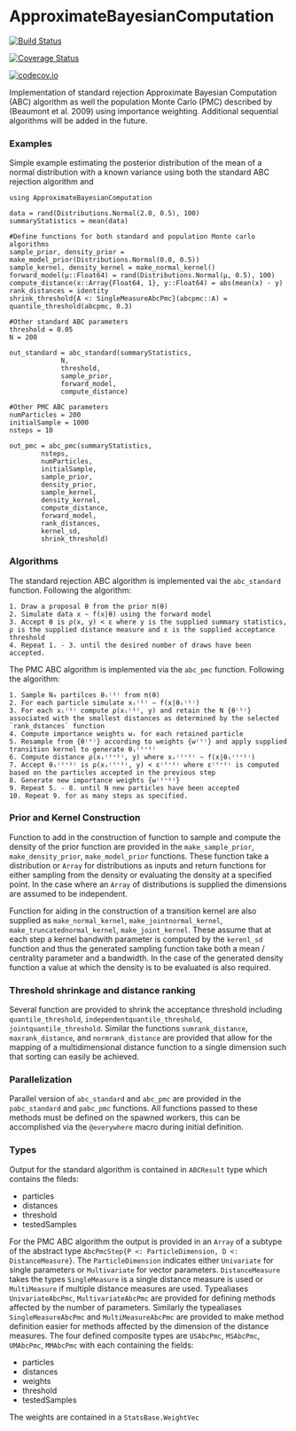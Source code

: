 # ApproximateBayesianComputation

[![Build Status](https://travis-ci.org/brendanstats/ApproximateBayesianComputation.jl.svg?branch=master)](https://travis-ci.org/brendanstats/ApproximateBayesianComputation.jl)

[![Coverage Status](https://coveralls.io/repos/brendanstats/ApproximateBayesianComputation.jl/badge.svg?branch=master&service=github)](https://coveralls.io/github/brendanstats/ApproximateBayesianComputation.jl?branch=master)

[![codecov.io](http://codecov.io/github/brendanstats/ApproximateBayesianComputation.jl/coverage.svg?branch=master)](http://codecov.io/github/brendanstats/ApproximateBayesianComputation.jl?branch=master)

Implementation of standard rejection Approximate Bayesian Computation (ABC) algorithm as well the population Monte Carlo (PMC) described by (Beaumont et al. 2009) using importance weighting.  Additional sequential algorithms will be added in the future.

### Examples
Simple example estimating the posterior distribution of the mean of a normal distribution with a known variance using both the standard ABC rejection algorithm and 
```{julia}
using ApproximateBayesianComputation

data = rand(Distributions.Normal(2.0, 0.5), 100)
summaryStatistics = mean(data)

#Define functions for both standard and population Monte carlo algorithms
sample_prior, density_prior = make_model_prior(Distributions.Normal(0.0, 0.5))
sample_kernel, density_kernel = make_normal_kernel()
forward_model(μ::Float64) = rand(Distributions.Normal(μ, 0.5), 100)
compute_distance(x::Array{Float64, 1}, y::Float64) = abs(mean(x) - y)
rank_distances = identity
shrink_threshold{A <: SingleMeasureAbcPmc}(abcpmc::A) = quantile_threshold(abcpmc, 0.3)

#Other standard ABC parameters
threshold = 0.05
N = 200

out_standard = abc_standard(summaryStatistics,
             N,
             threshold,
             sample_prior,
             forward_model,
             compute_distance)

#Other PMC ABC parameters
numParticles = 200
initialSample = 1000
nsteps = 10

out_pmc = abc_pmc(summaryStatistics,
        nsteps,
        numParticles,
        initialSample,
        sample_prior,
        density_prior,
        sample_kernel,
        density_kernel,
        compute_distance,
        forward_model,
        rank_distances,
        kernel_sd,
        shrink_threshold)
```

### Algorithms
The standard rejection ABC algorithm is implemented vai the `abc_standard` function.  Following the algorithm:

    1. Draw a proposal θ from the prior π(θ)
    2. Simulate data x ∼ f(x|θ) using the forward model
    3. Accept θ is ρ(x, y) < ε where y is the supplied summary statistics, ρ is the supplied distance measure and ε is the supplied acceptance threshold
    4. Repeat 1. - 3. until the desired number of draws have been accepted.

The PMC ABC algorithm is implemented via the `abc_pmc` function.  Following the algorithm:

    1. Sample N₀ partilces θᵢ⁽¹⁾ from π(θ)
    2. For each particle simulate xᵢ⁽¹⁾ ∼ f(x|θᵢ⁽¹⁾)
    3. For each xᵢ⁽¹⁾ compute ρ(xᵢ⁽¹⁾, y) and retain the N {θ⁽¹⁾} associated with the smallest distances as determined by the selected `rank_dstances` function
    4. Compute importance weights wᵢ for each retained particle
    5. Resample from {θ⁽ᵗ⁾} according to weights {w⁽ᵗ⁾} and apply supplied transition kernel to generate θᵢ⁽ᵗ⁺¹⁾
    6. Compute distance ρ(xᵢ⁽ᵗ⁺¹⁾, y) where xᵢ⁽ᵗ⁺¹⁾ ∼ f(x|θᵢ⁽ᵗ⁺¹⁾)
    7. Accept θᵢ⁽ᵗ⁺¹⁾ is ρ(xᵢ⁽ᵗ⁺¹⁾, y) < ε⁽ᵗ⁺¹⁾ where ε⁽ᵗ⁺¹⁾ is computed based on the particles accepted in the previous step
    8. Generate new importance weights {w⁽ᵗ⁺¹⁾}
    9. Repeat 5. - 8. until N new particles have been accepted
    10. Repeat 9. for as many steps as specified.

### Prior and Kernel Construction
Function to add in the construction of function to sample and compute the density of the prior function are provided in the `make_sample_prior`, `make_density_prior`, `make_model_prior` functions.  These function take a distribution or `Array` for distributions as inputs and return functions for either sampling from the density or evaluating the density at a specified point.  In the case where an `Array` of distributions is supplied the dimensions are assumed to be independent.

Function for aiding in the construction of a transition kernel are also supplied as `make_normal_kernel`, `make_jointnormal_kernel`, `make_truncatednormal_kernel`, `make_joint_kernel`.  These assume that at each step a kernel bandwith parameter is computed by the `kerenl_sd` function and thus the generated sampling function take both a mean / centrality parameter and a bandwidth.  In the case of the generated density function a value at which the density is to be evaluated is also required.

### Threshold shrinkage and distance ranking
Several function are provided to shrink the acceptance threshold including `quantile_threshold`, `independentquantile_threshold`, `jointquantile_threshold`.  Similar the functions `sumrank_distance`, `maxrank_distance`, and `normrank_distance` are provided that allow for the mapping of a multidimensional distance function to a single dimension such that sorting can easily be achieved. 

### Parallelization
Parallel version of `abc_standard` and `abc_pmc` are provided in the `pabc_standard` and `pabc_pmc` functions.  All functions passed to these methods must be defined on the spawned workers, this can be accomplished via the `@everywhere` macro during initial definition.

### Types
Output for the standard algorithm is contained in `ABCResult` type which contains the fileds:

  * particles
  * distances
  * threshold
  * testedSamples

For the PMC ABC algorithm the output is provided in an `Array` of a subtype of the abstract type `AbcPmcStep{P <: ParticleDimension, D <: DistanceMeasure}`.  The `ParticleDimension` indicates either `Univariate` for single parameters or `Multivariate` for vector parameters.  `DistanceMeasure` takes the types `SingleMeasure` is a single distance measure is used or `MultiMeasure` if multiple distance measures are used.  Typealiases `UnivariateAbcPmc`, `MultivariateAbcPmc` are provided for defining methods affected by the number of parameters.  Similarly the typealiases `SingleMeasureAbcPmc` and `MultiMeasureAbcPmc` are provided to make method definition easier for methods affected by the dimension of the distance measures.  The four defined composite types are `USAbcPmc`, `MSAbcPmc`, `UMAbcPmc`, `MMAbcPmc` with each containing the fields:

  * particles
  * distances
  * weights
  * threshold
  * testedSamples

The weights are contained in a `StatsBase.WeightVec`